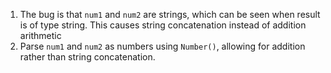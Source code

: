1. The bug is that `num1` and `num2` are strings, which can be seen when result is of type string. This causes string concatenation instead of addition arithmetic
2. Parse `num1` and `num2` as numbers using `Number()`, allowing for addition rather than string concatenation.
